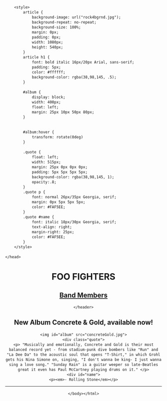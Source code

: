 <html><head>
		<title>Foo Fighters</title>
		<link rel="stylesheet" type="text/css" href="css/normalize.css">
		<link rel="stylesheet" type="text/css" href="css/styles.css">
		
		<style>
			article {
				background-image: url("rock4bgrnd.jpg");
				background-repeat: no-repeat;
				background-size: 100%;
				margin: 0px;
				padding: 0px;
				width: 1080px;
				height: 540px;
			}
			article h1 {
				font: bold italic 16px/20px Arial, sans-serif;
				padding: 5px;
				color: #ffffff;
				background-color: rgba(38,98,145, .5);
			}
			
			#album {
				display: block;
				width: 400px;
				float: left;
				margin: 25px 10px 50px 80px;
			}


			#album:hover {
				transform: rotate(0deg)
			}
			
			.quote {
				float: left;
				width: 515px;
				margin: 25px 0px 0px 0px;
				padding: 5px 5px 5px 5px;
				background-color: rgba(38,98,145, 1);
				opacity:.8;
			}
			.quote p {
				font: normal 26px/35px Georgia, serif;
				margin: 0px 5px 5px 5px;
				color: #FAF5EE;
			}
			.quote #name {
				font: italic 18px/30px Georgia, serif;
				text-align: right;
				margin-right: 25px;
				color: #FAF5EE;
			}
		</style>
		
	</head>	
<body>
	<header>
		<h1>FOO FIGHTERS</h1>
		<a href="band.html"><h2>Band Members</h2></a>
		
	</header>
<article>
	<h1>New Album Concrete &amp; Gold, available now!</h1>
	
	<img id="album" src="concreteGold.jpg">
	<div class="quote">
	<p> "Musically and emotionally, Concrete and Gold is their most balanced record yet - from stadium-punk dive bombers like "Run" and "La Dee Da" to the acoustic soul that opens "T-Shirt," in which Grohl gets his Nina Simone on, singing, "I don't wanna be king- I just wanna sing a love song." "Sunday Rain" is a guitar weeper so late-Beatles great it even has Paul McCartney playing drums on it." </p>
	<div id="name">
	<p><em>- Rolling Stone</em></p>
</div>
</div>
</article>
<hr>


	</body></html>
